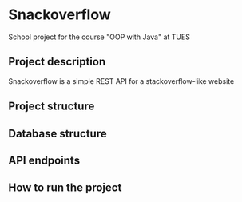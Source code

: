 # Snackoverflow
School project for the course "OOP with Java" at TUES 

## Project description
Snackoverflow is a simple REST API for a stackoverflow-like website

[//]: # (TODO: Finish project description)

## Project structure 

[//]: # (TODO: Add project structure)

## Database structure

[//]: # (TODO: Add database structure)

## API endpoints

[//]: # (TODO: Add API endpoints)

## How to run the project

[//]: # (TODO: Add instructions for running the project)